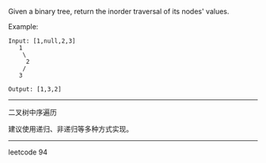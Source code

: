 Given a binary tree, return the inorder traversal of its nodes' values.

Example:

```
Input: [1,null,2,3]
   1
    \
     2
    /
   3

Output: [1,3,2]
```

----

二叉树中序遍历

建议使用递归、非递归等多种方式实现。

----

leetcode 94

